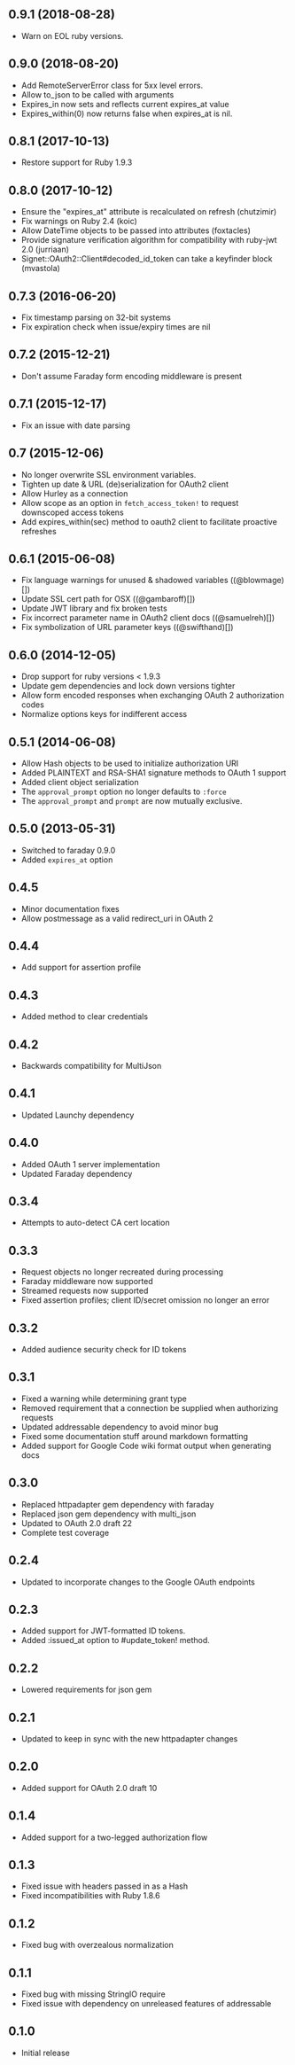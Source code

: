 ## 0.9.1 (2018-08-28)
* Warn on EOL ruby versions.

## 0.9.0 (2018-08-20)
* Add RemoteServerError class for 5xx level errors.
* Allow to_json to be called with arguments
* Expires_in now sets and reflects current expires_at value
* Expires_within(0) now returns false when expires_at is nil.

## 0.8.1 (2017-10-13)

* Restore support for Ruby 1.9.3

## 0.8.0 (2017-10-12)

* Ensure the "expires_at" attribute is recalculated on refresh (chutzimir)
* Fix warnings on Ruby 2.4 (koic)
* Allow DateTime objects to be passed into attributes (foxtacles)
* Provide signature verification algorithm for compatibility with ruby-jwt 2.0 (jurriaan)
* Signet::OAuth2::Client#decoded_id_token can take a keyfinder block (mvastola)

## 0.7.3 (2016-06-20)

* Fix timestamp parsing on 32-bit systems
* Fix expiration check when issue/expiry times are nil

## 0.7.2 (2015-12-21)

* Don't assume Faraday form encoding middleware is present

## 0.7.1 (2015-12-17)

* Fix an issue with date parsing

## 0.7 (2015-12-06)

* No longer overwrite SSL environment variables.
* Tighten up date & URL (de)serialization for OAuth2 client
* Allow Hurley as a connection
* Allow scope as an option in `fetch_access_token!` to request downscoped access tokens
* Add expires_within(sec) method to oauth2 client to facilitate proactive
  refreshes

## 0.6.1 (2015-06-08)

* Fix language warnings for unused & shadowed variables ((@blowmage)[])
* Update SSL cert path for OSX ((@gambaroff)[])
* Update JWT library and fix broken tests
* Fix incorrect parameter name in OAuth2 client docs ((@samuelreh)[])
* Fix symbolization of URL parameter keys ((@swifthand)[])

## 0.6.0 (2014-12-05)

* Drop support for ruby versions < 1.9.3
* Update gem dependencies and lock down versions tighter
* Allow form encoded responses when exchanging OAuth 2 authorization codes
* Normalize options keys for indifferent access

## 0.5.1 (2014-06-08)

* Allow Hash objects to be used to initialize authorization URI
* Added PLAINTEXT and RSA-SHA1 signature methods to OAuth 1 support
* Added client object serialization
* The `approval_prompt` option no longer defaults to `:force`
* The `approval_prompt` and `prompt` are now mutually exclusive.

## 0.5.0 (2013-05-31)

* Switched to faraday 0.9.0
* Added `expires_at` option

## 0.4.5

* Minor documentation fixes
* Allow postmessage as a valid redirect_uri in OAuth 2

## 0.4.4

* Add support for assertion profile

## 0.4.3

* Added method to clear credentials

## 0.4.2

* Backwards compatibility for MultiJson

## 0.4.1

* Updated Launchy dependency

## 0.4.0

* Added OAuth 1 server implementation
* Updated Faraday dependency

## 0.3.4

* Attempts to auto-detect CA cert location

## 0.3.3

* Request objects no longer recreated during processing
* Faraday middleware now supported
* Streamed requests now supported
* Fixed assertion profiles; client ID/secret omission no longer an error

## 0.3.2

* Added audience security check for ID tokens

## 0.3.1

* Fixed a warning while determining grant type
* Removed requirement that a connection be supplied when authorizing requests
* Updated addressable dependency to avoid minor bug
* Fixed some documentation stuff around markdown formatting
* Added support for Google Code wiki format output when generating docs

## 0.3.0

* Replaced httpadapter gem dependency with faraday
* Replaced json gem dependency with multi_json
* Updated to OAuth 2.0 draft 22
* Complete test coverage

## 0.2.4

* Updated to incorporate changes to the Google OAuth endpoints

## 0.2.3

* Added support for JWT-formatted ID tokens.
* Added :issued_at option to #update_token! method.

## 0.2.2

* Lowered requirements for json gem

## 0.2.1

* Updated to keep in sync with the new httpadapter changes

## 0.2.0

* Added support for OAuth 2.0 draft 10

## 0.1.4

* Added support for a two-legged authorization flow

## 0.1.3

* Fixed issue with headers passed in as a Hash
* Fixed incompatibilities with Ruby 1.8.6

## 0.1.2

* Fixed bug with overzealous normalization

## 0.1.1

* Fixed bug with missing StringIO require
* Fixed issue with dependency on unreleased features of addressable

## 0.1.0

* Initial release
